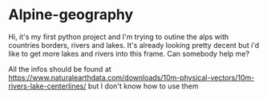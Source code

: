 # Alpine-geography

Hi,
it's my first python project and I'm trying to outine the alps with countries borders, rivers and lakes.
It's already looking pretty decent but i'd like to get more lakes and rivers into this frame.
Can somebody help me?


All the infos should be found at https://www.naturalearthdata.com/downloads/10m-physical-vectors/10m-rivers-lake-centerlines/
but I don't know how to use them
